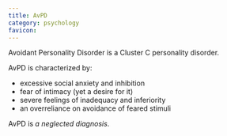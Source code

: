 ```yaml
---
title: AvPD
category: psychology
favicon: 
---
```


Avoidant Personality Disorder is a Cluster C personality disorder.

AvPD is characterized by:
- excessive social anxiety and inhibition
- fear of intimacy (yet a desire for it)
- severe feelings of inadequacy and inferiority
- an overreliance on avoidance of feared stimuli

AvPD is *a neglected diagnosis*.
